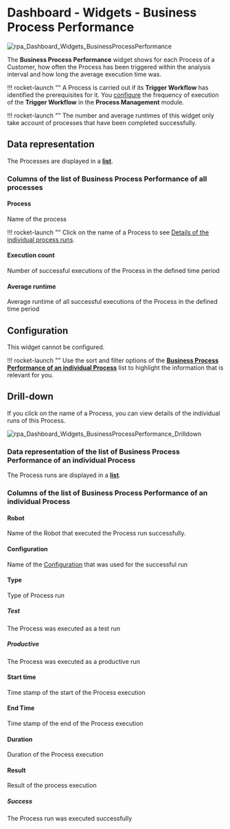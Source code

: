 # <i class="fs fs-lg fs-dashboard"></i> Dashboard - Widgets - Business Process Performance

![rpa_Dashboard_Widgets_BusinessProcessPerformance](img/rpa_Dashboard_Widgets_BusinessProcessPerformance.png)

The **Business Process Performance** widget shows for each Process of a Customer, how often the Process has been triggered within the analysis interval and how long the average execution time was.

!!! rocket-launch ""
    A Process is carried out if its **Trigger Workflow** has identified the prerequisites for it. You [configure](../../ProcessAutomation/ProcessManagement/rpa_processAutomation_ProcessManagement_Category_Project_Details_ProductionPhase_EN.md#process-trigger-execution) the frequency of execution of the **Trigger Workflow** in the **Process Management** module.

!!! rocket-launch ""
    The number and average runtimes of this widget only take account of processes that have been completed successfully.


## Data representation

The Processes are displayed in a [**list**](../../X1_Server/X1_Server_Basics/GUI/rpa_X1_Server_Basics_GUI_DataRepresentation_EN.md#lists).

### Columns of the list of Business Process Performance of all processes

#### Process

Name of the process

!!! rocket-launch ""
    Click on the name of a Process to see [Details of the individual process runs](#drill-down).

#### Execution count

Number of successful executions of the Process in the defined time period

#### Average runtime

Average runtime of all successful executions of the Process in the defined time period


## Configuration

This widget cannot be configured.

!!! rocket-launch ""
    Use the sort and filter options of the [**Business Process Performance of an individual Process**](#drill-down) list to highlight the information that is relevant for you.


## Drill-down

If you click on the name of a Process, you can view details of the individual runs of this Process.

![rpa_Dashboard_Widgets_BusinessProcessPerformance_Drilldown](img/rpa_Dashboard_Widgets_BusinessProcessPerformance_Drilldown.png)

### Data representation of the list of Business Process Performance of an individual Process

The Process runs are displayed in a [**list**](../../X1_Server/X1_Server_Basics/GUI/rpa_X1_Server_Basics_GUI_DataRepresentation_EN.md#lists).

### Columns of the list of Business Process Performance of an individual Process

#### Robot

Name of the Robot that executed the Process run successfully.

#### Configuration

Name of the [Configuration](../../ProcessAutomation/ProcessManagement/rpa_processAutomation_ProcessManagement_Category_Project_Details_ProductionPhase_EN.md#liste-aller-production-configurations) that was used for the successful run

#### Type

Type of Process run

##### Test

The Process was executed as a test run

##### Productive

The Process was executed as a productive run

#### Start time

Time stamp of the start of the Process execution

#### End Time

Time stamp of the end of the Process execution

#### Duration

Duration of the Process execution

#### Result

Result of the process execution

##### Success

The Process run was executed successfully
